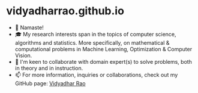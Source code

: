 # vidyadharrao.github.io

- 👋 Namaste!
- 🎓 My research interests span in the topics of computer science, algorithms and statistics. More specifically, on mathematical & computational problems in Machine Learning, Optimization & Computer Vision.
- 👀 I'm keen to collaborate with domain expert(s) to solve problems, both in theory and in instruction.
- 📫 For more information, inquiries or collaborations, check out my GitHub page: <a href=https://vidyadharrao.github.io/> Vidyadhar Rao </a>		
    
